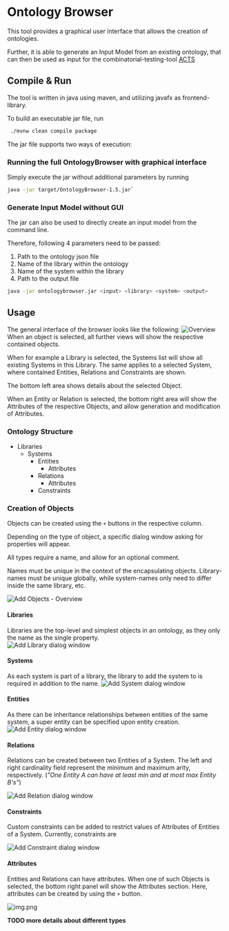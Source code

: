 # Ontology Browser

This tool provides a graphical user interface that allows the creation of ontologies.

Further, it is able to generate an Input Model from an existing ontology,
that can then be used as input for the combinatorial-testing-tool [ACTS](TODO)

## Compile & Run

The tool is written in java using maven, and utilizing javafx as frontend-library.

To build an executable jar file, run

```bash
 ./mvnw clean compile package
```

The jar file supports two ways of execution:

### Running the full OntologyBrowser with graphical interface

Simply execute the jar without additional parameters by running

```bash
java -jar target/OntologyBrowser-1.5.jar`
```

### Generate Input Model without GUI

The jar can also be used to directly create an input model from the command line.

Therefore, following 4 parameters need to be passed:

1. Path to the ontology json file
2. Name of the library within the ontology
3. Name of the system within the library
4. Path to the output file

```bash
java -jar ontologybrowser.jar <input> <library> <system> <output>
```

## Usage

The general interface of the browser looks like the following:
![Overview](media/overview.png)
When an object is selected, all further views will show the respective contained objects.

When for example a Library is selected, the Systems list will show all existing Systems in this Library.
The same applies to a selected System, where contained Entities, Relations and Constraints are shown.

The bottom left area shows details about the selected Object.

When an Entity or Relation is selected, the bottom right area will show the Attributes of the respective Objects,
and allow generation and modification of Attributes.

### Ontology Structure

- Libraries
  - Systems
    - Entities
      - Attributes
    - Relations
      - Attributes
    - Constraints

### Creation of Objects

Objects can be created using the `+` buttons in the respective column.

Depending on the type of object, a specific dialog window asking for properties will appear.

All types require a name, and allow for an optional comment.

Names must be unique in the context of the encapsulating objects.
Library-names must be unique globally, while system-names only need to differ inside the same library, etc.

![Add Objects - Overview](media/overviewAddLibrary.png)

#### Libraries

Libraries are the top-level and simplest objects in an ontology,
as they only the name as the single property.\
![Add Library dialog window](media/addLibrary.png)

#### Systems

As each system is part of a library, the library to add the system to is required in addition to the name.
![Add System dialog window](media/addSystem.png)

#### Entities

As there can be inheritance relationships between entities of the same system,
a super entity can be specified upon entity creation.
![Add Entity dialog window](media/addEntity.png)

#### Relations

Relations can be created between two Entities of a System.
The left and right cardinality field represent the minimum and maximum arity, respectively.
(*"One Entity A can have at least min and at most max Entity B's"*)

![Add Relation dialog window](media/addRelation.png)

#### Constraints

Custom constraints can be added to restrict values of Attributes of Entities of a System.
Currently, constraints are 

![Add Constraint dialog window](media/addConstraintBase.png)

#### Attributes

Entities and Relations can have attributes. When one of such Objects is selected, the bottom right panel will
show the Attributes section. Here, attributes can be created by using the `+` button.

![img.png](media/addAttributeEntity.png)

**TODO more details about different types**
